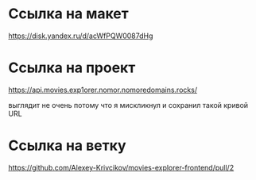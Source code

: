 # Ссылка на макет
https://disk.yandex.ru/d/acWfPQW0087dHg
# Ссылка на проект
https://api.movies.exp1orer.nomor.nomoredomains.rocks/

выглядит не очень потому что я мискликнул и сохранил такой кривой URL 
# Ссылка на ветку
https://github.com/Alexey-Krivcikov/movies-explorer-frontend/pull/2

